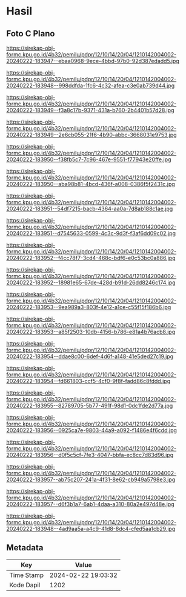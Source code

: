 # Hasil

## Foto C Plano

https://sirekap-obj-formc.kpu.go.id/4b32/pemilu/pdpr/12/10/14/20/04/1210142004002-20240222-183947--ebaa0968-9ece-4bbd-97b0-92d387edadd5.jpg

https://sirekap-obj-formc.kpu.go.id/4b32/pemilu/pdpr/12/10/14/20/04/1210142004002-20240222-183948--998ddfda-1fc6-4c32-afea-c3e0ab739d44.jpg

https://sirekap-obj-formc.kpu.go.id/4b32/pemilu/pdpr/12/10/14/20/04/1210142004002-20240222-183949--f3a8c17b-9371-431a-b760-2b4401b57d28.jpg

https://sirekap-obj-formc.kpu.go.id/4b32/pemilu/pdpr/12/10/14/20/04/1210142004002-20240222-183949--2e6cb055-21f6-4b90-abbc-3668031e9753.jpg

https://sirekap-obj-formc.kpu.go.id/4b32/pemilu/pdpr/12/10/14/20/04/1210142004002-20240222-183950--f38fb5c7-7c96-467e-9551-f77943e20ffe.jpg

https://sirekap-obj-formc.kpu.go.id/4b32/pemilu/pdpr/12/10/14/20/04/1210142004002-20240222-183950--aba98b81-4bcd-436f-a008-0386f5f2431c.jpg

https://sirekap-obj-formc.kpu.go.id/4b32/pemilu/pdpr/12/10/14/20/04/1210142004002-20240222-183951--54df7215-bacb-4364-aa0a-7d8ab188c1ae.jpg

https://sirekap-obj-formc.kpu.go.id/4b32/pemilu/pdpr/12/10/14/20/04/1210142004002-20240222-183951--d7545633-0599-4c3c-9d3f-f3af6dd09c02.jpg

https://sirekap-obj-formc.kpu.go.id/4b32/pemilu/pdpr/12/10/14/20/04/1210142004002-20240222-183952--f4cc78f7-3cd4-468c-bdf6-e0c53bc0a886.jpg

https://sirekap-obj-formc.kpu.go.id/4b32/pemilu/pdpr/12/10/14/20/04/1210142004002-20240222-183952--18981e65-67de-428d-b91d-26dd8246c174.jpg

https://sirekap-obj-formc.kpu.go.id/4b32/pemilu/pdpr/12/10/14/20/04/1210142004002-20240222-183953--9ea989a3-803f-4e12-a1ce-c55f15f186b6.jpg

https://sirekap-obj-formc.kpu.go.id/4b32/pemilu/pdpr/12/10/14/20/04/1210142004002-20240222-183953--a85f2503-10db-4156-b786-e81a4b76acb8.jpg

https://sirekap-obj-formc.kpu.go.id/4b32/pemilu/pdpr/12/10/14/20/04/1210142004002-20240222-183954--ddae8c00-6def-4d6f-a148-41e5ded27c19.jpg

https://sirekap-obj-formc.kpu.go.id/4b32/pemilu/pdpr/12/10/14/20/04/1210142004002-20240222-183954--fd661803-ccf5-4cf0-9f8f-fadd86c8fddd.jpg

https://sirekap-obj-formc.kpu.go.id/4b32/pemilu/pdpr/12/10/14/20/04/1210142004002-20240222-183955--82789705-5b77-491f-98d1-0dc1fde2d77a.jpg

https://sirekap-obj-formc.kpu.go.id/4b32/pemilu/pdpr/12/10/14/20/04/1210142004002-20240222-183956--0925ca7e-9803-44a9-a092-f1486e4f6cdd.jpg

https://sirekap-obj-formc.kpu.go.id/4b32/pemilu/pdpr/12/10/14/20/04/1210142004002-20240222-183956--d0f5c5cf-7fe3-4047-bbfa-ec8cc7d83d96.jpg

https://sirekap-obj-formc.kpu.go.id/4b32/pemilu/pdpr/12/10/14/20/04/1210142004002-20240222-183957--ab75c207-241a-4f31-8e62-cb949a5798e3.jpg

https://sirekap-obj-formc.kpu.go.id/4b32/pemilu/pdpr/12/10/14/20/04/1210142004002-20240222-183957--d6f3b1a7-6ab1-4daa-a310-80a2e497d48e.jpg

https://sirekap-obj-formc.kpu.go.id/4b32/pemilu/pdpr/12/10/14/20/04/1210142004002-20240222-183948--4ad9aa5a-a4c9-41d8-8dc4-cfed5aa1cb29.jpg


## Metadata

| Key        | Value               |
| ---------- | ------------------- |
| Time Stamp | 2024-02-22 19:03:32 |
| Kode Dapil | 1202                |



